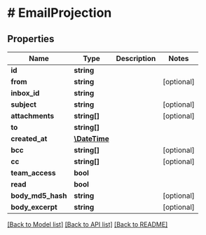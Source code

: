# # EmailProjection

## Properties

Name | Type | Description | Notes
------------ | ------------- | ------------- | -------------
**id** | **string** |  | 
**from** | **string** |  | [optional] 
**inbox_id** | **string** |  | 
**subject** | **string** |  | [optional] 
**attachments** | **string[]** |  | [optional] 
**to** | **string[]** |  | 
**created_at** | [**\DateTime**](\DateTime) |  | 
**bcc** | **string[]** |  | [optional] 
**cc** | **string[]** |  | [optional] 
**team_access** | **bool** |  | 
**read** | **bool** |  | 
**body_md5_hash** | **string** |  | [optional] 
**body_excerpt** | **string** |  | [optional] 

[[Back to Model list]](../../README#documentation-for-models) [[Back to API list]](../../README#documentation-for-api-endpoints) [[Back to README]](../../README)


